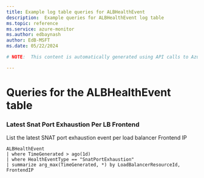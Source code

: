 ```yaml
---
title: Example log table queries for ALBHealthEvent
description:  Example queries for ALBHealthEvent log table
ms.topic: reference
ms.service: azure-monitor
ms.author: edbaynash
author: EdB-MSFT
ms.date: 05/22/2024

# NOTE:  This content is automatically generated using API calls to Azure. Any edits made on these files will be overwritten in the next run of the script. 

---
```


# Queries for the ALBHealthEvent table


### Latest Snat Port Exhaustion Per LB Frontend  


List the latest SNAT port exhaustion event per load balancer Frontend IP  

```query
ALBHealthEvent
| where TimeGenerated > ago(1d)
| where HealthEventType == "SnatPortExhaustion"
| summarize arg_max(TimeGenerated, *) by LoadBalancerResourceId, FrontendIP
```


